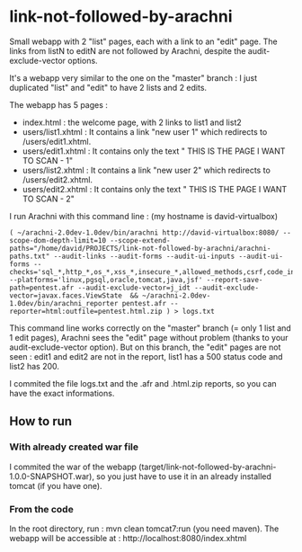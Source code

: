 # link-not-followed-by-arachni
Small webapp with 2 "list" pages, each with a link to an "edit" page. The links from listN to editN are not followed by Arachni, despite the audit-exclude-vector options.

It's a webapp very similar to the one on the "master" branch : I just duplicated "list" and "edit" to have 2 lists and 2 edits.

The webapp has 5 pages : 
- index.html : the welcome page, with 2 links to list1 and list2
- users/list1.xhtml : It contains a link "new user 1" which redirects to /users/edit1.xhtml.
- users/edit1.xhtml : It contains only the text " THIS IS THE PAGE I WANT TO SCAN - 1"
- users/list2.xhtml : It contains a link "new user 2" which redirects to /users/edit2.xhtml.
- users/edit2.xhtml : It contains only the text " THIS IS THE PAGE I WANT TO SCAN - 2"

I run Arachni with this command line : (my hostname is david-virtualbox)
```
( ~/arachni-2.0dev-1.0dev/bin/arachni http://david-virtualbox:8080/ --scope-dom-depth-limit=10 --scope-extend-paths="/home/david/PROJECTS/link-not-followed-by-arachni/arachni-paths.txt" --audit-links --audit-forms --audit-ui-inputs --audit-ui-forms --checks='sql_*,http_*,os_*,xss_*,insecure_*,allowed_methods,csrf,code_injection,directory_listing,emails,form_upload,session_fixation,xpath_injection' --platforms='linux,pgsql,oracle,tomcat,java,jsf' --report-save-path=pentest.afr --audit-exclude-vector=j_idt --audit-exclude-vector=javax.faces.ViewState  && ~/arachni-2.0dev-1.0dev/bin/arachni_reporter pentest.afr --reporter=html:outfile=pentest.html.zip ) > logs.txt
```

This command line works correctly on the "master" branch (= only 1 list and 1 edit pages), Arachni sees the "edit" page without problem (thanks to your audit-exclude-vector option).
But on this branch, the "edit" pages are not seen : 
edit1 and edit2 are not in the report, list1 has a 500 status code and list2 has 200. 

I commited the file logs.txt and the .afr and .html.zip reports, so you can have the exact informations.


## How to run

### With already created war file
I commited the war of the webapp (target/link-not-followed-by-arachni-1.0.0-SNAPSHOT.war), so you just have to use it in an already installed tomcat (if you have one).

### From the code
In the root directory, run : mvn clean tomcat7:run  (you need maven). The webapp will be accessible at : http://localhost:8080/index.xhtml

